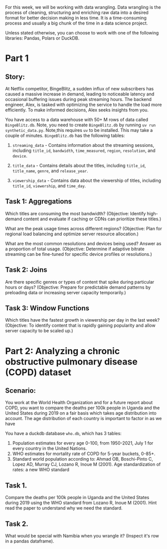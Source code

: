 For this week, we will be working with data wrangling. Data wrangling is the process of cleaning, structuring and enriching raw data into a desired format for better decision making in less time. It is a time-consuming process and usually a big chunk of the time in a data science project.

Unless stated otherwise, you can choose to work with one of the following libraries: Pandas, Polars or DuckDB.

# Part 1
## Story:
At Netflix competitor, BingeBlitz, a sudden influx of new subscribers has caused a massive increase in demand, leading to noticeable latency and occasional buffering issues during peak streaming hours. The backend engineer, Alex, is tasked with optimizing the service to handle the load more efficiently. To make informed decisions, Alex seeks insights from you.

You have access to a data warehouse with 50+ M rows of data called `BingeBlitz.db`. Note, you need to create `BingeBlitz.db` by running `uv run synthetic_data.py`. Note,this requires `uv` to be installed. This may take a couple of minutes. `BingeBlitz.db` has the following tables:

1. `streaming_data` - Contains information about the streaming sessions, including `title_id`, `bandwidth`, `time_measured`, `region`, `resolution`, and `device`.

2. `title_data` - Contains details about the titles, including `title_id`, `title_name`, `genre`, and `release_year`.

3. `viewership_data` - Contains data about the viewership of titles, including `title_id`, `viewership`, and `time_day`.

## Task 1: Aggregations
Which titles are consuming the most bandwidth?
(Objective: Identify high-demand content and evaluate if caching or CDNs can prioritize these titles.)


What are the peak usage times across different regions?
(Objective: Plan for regional load balancing and optimize server resource allocation.)


What are the most common resolutions and devices being used? Answer as a proportion of total usage.
(Objective: Determine if adaptive bitrate streaming can be fine-tuned for specific device profiles or resolutions.)


## Task 2: Joins
Are there specific genres or types of content that spike during particular hours or days?
(Objective: Prepare for predictable demand patterns by preloading data or increasing server capacity temporarily.)


## Task 3: Window Functions
Which titles have the fastest growth in viewership per day in the last week?
(Objective: To identify content that is rapidly gaining popularity and allow server capacity to be scaled up.)


# Part 2: Analyzing a chronic obstructive pulmonary disease (COPD) dataset

## Scenario:
You work at the World Health Organization and for a future report about COPD, you want to compare the deaths per 100k people in Uganda and the United States during 2019 on a fair basis which takes age distribution into account. The age distribution of each country is important to factor in as we have 

You have a duckdb database `who.db`, which has 3 tables:

1. Population estimates for every age 0-100, from 1950-2021, July 1 for every country in the United Nations.
2. WHO estimates for mortality rate of COPD for 5-year buckets, 0-85+.
3. Standard world population according to: Ahmad OB, Boschi-Pinto C, Lopez AD, Murray CJ, Lozano R, Inoue M (2001). Age standardization of rates: a new WHO standard

## Task 1.
Compare the deaths per 100k people in Uganda and the United States during 2019 using the WHO standard from Lozano R, Inoue M (2001). Hint read the paper to understand why we need the standard.

## Task 2.
What would be special with Namibia when you wrangle it? (Inspect it's row in a pandas dataframe).